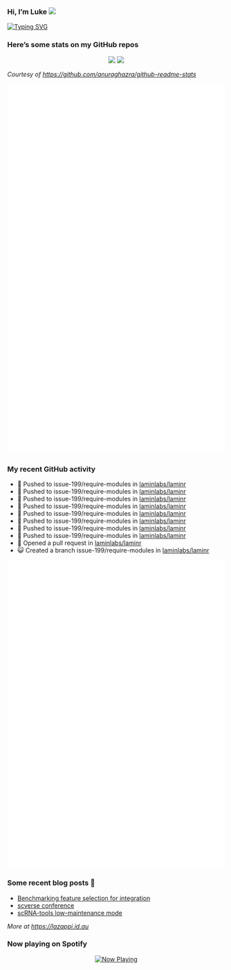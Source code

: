 
<!-- README.md is generated from README.Rmd. Please edit that file -->

### Hi, I’m Luke <img src="https://raw.githubusercontent.com/MartinHeinz/MartinHeinz/master/wave.gif" width="30px">

<!-- Customise this at https://readme-typing-svg.demolab.com -->

[![Typing
SVG](https://readme-typing-svg.demolab.com?font=Fira+Code&duration=3000&pause=200&color=9D24F7&center=true&random=true&width=435&lines=Data+scientist;Bioinformatician;Package+developer;Workflow+engineer)](https://git.io/typing-svg)

<!--
**lazappi/lazappi** is a ✨ _special_ ✨ repository because its `README.md` (this file) appears on your GitHub profile.
&#10;Here are some ideas to get you started:
&#10;- 🔭 I’m currently working on ...
- 🌱 I’m currently learning ...
- 👯 I’m looking to collaborate on ...
- 🤔 I’m looking for help with ...
- 💬 Ask me about ...
- 📫 How to reach me: ...
- 😄 Pronouns: ...
- ⚡ Fun fact: ...
-->

### Here’s some stats on my GitHub repos

<p align="center">
<img src="https://github-readme-stats.vercel.app/api?username=lazappi&count_private=true&show_icons=true&theme=buefy&hide_title=True">
<img src="https://github-readme-stats.vercel.app/api/top-langs/?username=lazappi&hide=html&theme=buefy&layout=compact">
</p>

*Courtesy of <https://github.com/anuraghazra/github-readme-stats>*

<p align="center" style="width:100%;">
<img src="https://github.com/lazappi/lazappi/raw/main/github-intro.svg">
</p>

### My recent GitHub activity

- 📨 Pushed to issue-199/require-modules in
  [laminlabs/laminr](https://github.com/laminlabs/laminr)
- 📨 Pushed to issue-199/require-modules in
  [laminlabs/laminr](https://github.com/laminlabs/laminr)
- 📨 Pushed to issue-199/require-modules in
  [laminlabs/laminr](https://github.com/laminlabs/laminr)
- 📨 Pushed to issue-199/require-modules in
  [laminlabs/laminr](https://github.com/laminlabs/laminr)
- 📨 Pushed to issue-199/require-modules in
  [laminlabs/laminr](https://github.com/laminlabs/laminr)
- 📨 Pushed to issue-199/require-modules in
  [laminlabs/laminr](https://github.com/laminlabs/laminr)
- 📨 Pushed to issue-199/require-modules in
  [laminlabs/laminr](https://github.com/laminlabs/laminr)
- 📨 Pushed to issue-199/require-modules in
  [laminlabs/laminr](https://github.com/laminlabs/laminr)
- 🤔 Opened a pull request in
  [laminlabs/laminr](https://github.com/laminlabs/laminr)
- 😺 Created a branch issue-199/require-modules in
  [laminlabs/laminr](https://github.com/laminlabs/laminr)

<p align="center" style="width:100%;">
<img src="https://github.com/lazappi/lazappi/raw/main/github-status.svg">
</p>

### Some recent blog posts 📝

- [Benchmarking feature selection for
  integration](https://lazappi.id.au/posts/2025-03-15-feature-selection-benchmark/)
- [scverse
  conference](https://lazappi.id.au/posts/2024-09-15-scverse-conference/)
- [scRNA-tools low-maintenance
  mode](https://lazappi.id.au/posts/2024-03-04-scRNAtools-low-maintenance/)

*More at <https://lazappi.id.au>*

### Now playing on Spotify

<p align="center">
<a href="https://now-playing-profile.lazappi.vercel.app/now-playing?open">
<img src="https://now-playing-profile.lazappi.vercel.app/now-playing" width="256" height="64" alt="Now Playing">
</a>
</p>
